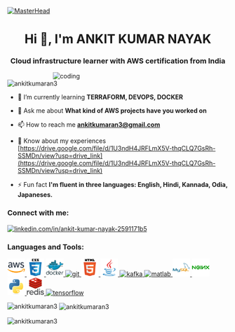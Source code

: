 [![MasterHead](https://www.snexplores.org/wp-content/uploads/2023/02/1030_ChatGPT_feat.gif)](https://rishavchanda.io)
<h1 align="center">Hi 👋, I'm ANKIT KUMAR NAYAK</h1>
<h3 align="center">Cloud infrastructure learner with AWS certification from India</h3>
<img align="right" alt="coding" width="400" scr="https://media.newyorker.com/photos/607742e2871bbfab520aed42/16:9/w_2560,h_1440,c_limit/Marche-AIWriting.jpg">

<p align="left"> <img src="https://komarev.com/ghpvc/?username=ankitkumaran3&label=Profile%20views&color=0e75b6&style=flat" alt="ankitkumaran3" /> </p>

- 🌱 I’m currently learning **TERRAFORM, DEVOPS, DOCKER**

- 💬 Ask me about **What kind of AWS projects have you worked on**

- 📫 How to reach me **ankitkumaran3@gmail.com**

- 📄 Know about my experiences [https://drive.google.com/file/d/1U3ndH4JRFLmX5V-thqCLQ7GsRh-SSMDn/view?usp=drive_link](https://drive.google.com/file/d/1U3ndH4JRFLmX5V-thqCLQ7GsRh-SSMDn/view?usp=drive_link)

- ⚡ Fun fact **I'm fluent in three languages: English, Hindi, Kannada, Odia, Japaneses.**

<h3 align="left">Connect with me:</h3>
<p align="left">
<a href="https://linkedin.com/in/linkedin.com/in/ankit-kumar-nayak-2591171b5" target="blank"><img align="center" src="https://raw.githubusercontent.com/rahuldkjain/github-profile-readme-generator/master/src/images/icons/Social/linked-in-alt.svg" alt="linkedin.com/in/ankit-kumar-nayak-2591171b5" height="30" width="40" /></a>
</p>

<h3 align="left">Languages and Tools:</h3>
<p align="left"> <a href="https://aws.amazon.com" target="_blank" rel="noreferrer"> <img src="https://raw.githubusercontent.com/devicons/devicon/master/icons/amazonwebservices/amazonwebservices-original-wordmark.svg" alt="aws" width="40" height="40"/> </a> <a href="https://www.w3schools.com/css/" target="_blank" rel="noreferrer"> <img src="https://raw.githubusercontent.com/devicons/devicon/master/icons/css3/css3-original-wordmark.svg" alt="css3" width="40" height="40"/> </a> <a href="https://www.docker.com/" target="_blank" rel="noreferrer"> <img src="https://raw.githubusercontent.com/devicons/devicon/master/icons/docker/docker-original-wordmark.svg" alt="docker" width="40" height="40"/> </a> <a href="https://git-scm.com/" target="_blank" rel="noreferrer"> <img src="https://www.vectorlogo.zone/logos/git-scm/git-scm-icon.svg" alt="git" width="40" height="40"/> </a> <a href="https://www.w3.org/html/" target="_blank" rel="noreferrer"> <img src="https://raw.githubusercontent.com/devicons/devicon/master/icons/html5/html5-original-wordmark.svg" alt="html5" width="40" height="40"/> </a> <a href="https://www.java.com" target="_blank" rel="noreferrer"> <img src="https://raw.githubusercontent.com/devicons/devicon/master/icons/java/java-original.svg" alt="java" width="40" height="40"/> </a> <a href="https://kafka.apache.org/" target="_blank" rel="noreferrer"> <img src="https://www.vectorlogo.zone/logos/apache_kafka/apache_kafka-icon.svg" alt="kafka" width="40" height="40"/> </a> <a href="https://www.mathworks.com/" target="_blank" rel="noreferrer"> <img src="https://upload.wikimedia.org/wikipedia/commons/2/21/Matlab_Logo.png" alt="matlab" width="40" height="40"/> </a> <a href="https://www.mysql.com/" target="_blank" rel="noreferrer"> <img src="https://raw.githubusercontent.com/devicons/devicon/master/icons/mysql/mysql-original-wordmark.svg" alt="mysql" width="40" height="40"/> </a> <a href="https://www.nginx.com" target="_blank" rel="noreferrer"> <img src="https://raw.githubusercontent.com/devicons/devicon/master/icons/nginx/nginx-original.svg" alt="nginx" width="40" height="40"/> </a> <a href="https://www.python.org" target="_blank" rel="noreferrer"> <img src="https://raw.githubusercontent.com/devicons/devicon/master/icons/python/python-original.svg" alt="python" width="40" height="40"/> </a> <a href="https://redis.io" target="_blank" rel="noreferrer"> <img src="https://raw.githubusercontent.com/devicons/devicon/master/icons/redis/redis-original-wordmark.svg" alt="redis" width="40" height="40"/> </a> <a href="https://www.tensorflow.org" target="_blank" rel="noreferrer"> <img src="https://www.vectorlogo.zone/logos/tensorflow/tensorflow-icon.svg" alt="tensorflow" width="40" height="40"/> </a> </p>

<p><img align="left" src="https://github-readme-stats.vercel.app/api/top-langs?username=ankitkumaran3&show_icons=true&locale=en&layout=compact" alt="ankitkumaran3" /></p>

<p>&nbsp;<img align="center" src="https://github-readme-stats.vercel.app/api?username=ankitkumaran3&show_icons=true&locale=en" alt="ankitkumaran3" /></p>

<p><img align="center" src="https://github-readme-streak-stats.herokuapp.com/?user=ankitkumaran3&" alt="ankitkumaran3" /></p>
